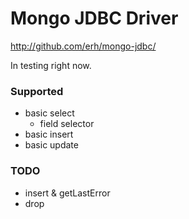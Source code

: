 
Mongo JDBC Driver
===========

http://github.com/erh/mongo-jdbc/

In testing right now.

### Supported
 - basic select
   - field selector
 - basic insert
 - basic update

### TODO
 - insert & getLastError
 - drop
